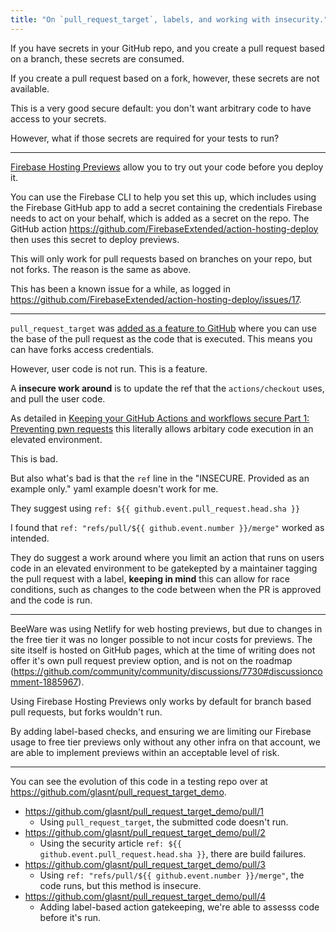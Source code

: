 ```yaml
---
title: "On `pull_request_target`, labels, and working with insecurity."
---
```


If you have secrets in your GitHub repo, and you create a pull request based on a branch, these secrets are consumed. 

If you create a pull request based on a fork, however, these secrets are not available. 

This is a very good secure default: you don't want arbitrary code to have access to your secrets. 

However, what if those secrets are required for your tests to run?

---

[Firebase Hosting Previews](https://firebase.google.com/docs/hosting/github-integration) allow you to try out your code before you deploy it.

You can use the Firebase CLI to help you set this up, which includes using the Firebase GitHub app to add a secret
containing the credentials Firebase needs to act on your behalf, which is added as a secret on the repo. The GitHub
action https://github.com/FirebaseExtended/action-hosting-deploy then uses this secret to deploy previews. 

This will only work for pull requests based on branches on your repo, but not forks. The reason is the same as above. 

This has been a known issue for a while, as logged in https://github.com/FirebaseExtended/action-hosting-deploy/issues/17. 

---

`pull_request_target` was [added as a feature to GitHub](https://github.blog/2020-08-03-github-actions-improvements-for-fork-and-pull-request-workflows/)
where you can use the base of the pull request as the code that is executed. This means you can have forks access credentials. 

However, user code is not run. This is a feature. 

A **insecure work around** is to update the ref that the `actions/checkout` uses, and pull the user code. 

As detailed in [Keeping your GitHub Actions and workflows secure Part 1: Preventing pwn requests](https://securitylab.github.com/research/github-actions-preventing-pwn-requests/)
this literally allows arbitary code execution in an elevated environment. 

This is bad. 

But also what's bad is that the `ref` line in the "INSECURE. Provided as an example only." yaml example doesn't work for me. 

They suggest using `ref: ${{ github.event.pull_request.head.sha }}`

I found that `ref: "refs/pull/${{ github.event.number }}/merge"` worked as intended.

They do suggest a work around where you limit an action that runs on users code in an elevated environment to be gatekepted by a maintainer tagging the 
pull request with a label, **keeping in mind** this can allow for race conditions, such as changes to the code between when the PR is approved and the code is run. 


---

BeeWare was using Netlify for web hosting previews, but due to changes in the free tier it was no longer possible to not incur costs for previews.
The site itself is hosted on GitHub pages, which at the time of writing does not offer it's own pull request preview option, and is not on the roadmap (https://github.com/community/community/discussions/7730#discussioncomment-1885967). 

Using Firebase Hosting Previews only works by default for branch based pull requests, but forks wouldn't run. 

By adding label-based checks, and ensuring we are limiting our Firebase usage to free tier previews only without any other infra on that account, we are able to 
implement previews within an acceptable level of risk. 

---

You can see the evolution of this code in a testing repo over at https://github.com/glasnt/pull_request_target_demo. 

 * https://github.com/glasnt/pull_request_target_demo/pull/1
   - Using `pull_request_target`, the submitted code doesn't run. 
 * https://github.com/glasnt/pull_request_target_demo/pull/2
   - Using the security article `ref: ${{ github.event.pull_request.head.sha }}`, there are build failures. 
 * https://github.com/glasnt/pull_request_target_demo/pull/3
   - Using `ref: "refs/pull/${{ github.event.number }}/merge"`, the code runs, but this method is insecure. 
 * https://github.com/glasnt/pull_request_target_demo/pull/4
   - Adding label-based action gatekeeping, we're able to assesss code before it's run. 
   
   
 
